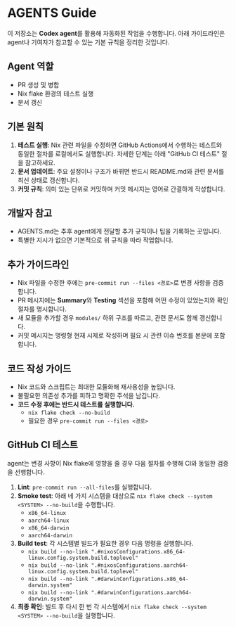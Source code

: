 # AGENTS Guide

이 저장소는 **Codex agent**를 활용해 자동화된 작업을 수행합니다. 아래 가이드라인은 agent나 기여자가 참고할 수 있는 기본 규칙을 정리한 것입니다.

## Agent 역할
- PR 생성 및 병합
- Nix flake 환경의 테스트 실행
- 문서 갱신

## 기본 원칙
1. **테스트 실행**: Nix 관련 파일을 수정하면 GitHub Actions에서 수행하는 테스트와 동일한 절차를 로컬에서도 실행합니다. 자세한 단계는 아래 "GitHub CI 테스트" 절을 참고하세요.
2. **문서 업데이트**: 주요 설정이나 구조가 바뀌면 반드시 README.md와 관련 문서를 최신 상태로 갱신합니다.
3. **커밋 규칙**: 의미 있는 단위로 커밋하며 커밋 메시지는 영어로 간결하게 작성합니다.

## 개발자 참고
- AGENTS.md는 추후 agent에게 전달할 추가 규칙이나 팁을 기록하는 곳입니다.
- 특별한 지시가 없으면 기본적으로 위 규칙을 따라 작업합니다.

## 추가 가이드라인
- Nix 파일을 수정한 후에는 `pre-commit run --files <경로>`로 변경 사항을 검증합니다.
- PR 메시지에는 **Summary**와 **Testing** 섹션을 포함해 어떤 수정이 있었는지와 확인 절차를 명시합니다.
- 새 모듈을 추가할 경우 `modules/` 하위 구조를 따르고, 관련 문서도 함께 갱신합니다.
- 커밋 메시지는 명령형 현재 시제로 작성하며 필요 시 관련 이슈 번호를 본문에 포함합니다.

## 코드 작성 가이드
- Nix 코드와 스크립트는 최대한 모듈화해 재사용성을 높입니다.
- 불필요한 의존성 추가를 피하고 명확한 주석을 남깁니다.
- **코드 수정 후에는 반드시 테스트를 실행합니다.**
  - `nix flake check --no-build`
  - 필요한 경우 `pre-commit run --files <경로>`

## GitHub CI 테스트
agent는 변경 사항이 Nix flake에 영향을 줄 경우 다음 절차를 수행해 CI와 동일한 검증을 선행합니다.

1. **Lint**: `pre-commit run --all-files`를 실행합니다.
2. **Smoke test**: 아래 네 가지 시스템을 대상으로 `nix flake check --system <SYSTEM> --no-build`을 수행합니다.
   - `x86_64-linux`
   - `aarch64-linux`
   - `x86_64-darwin`
   - `aarch64-darwin`
3. **Build test**: 각 시스템별 빌드가 필요한 경우 다음 명령을 실행합니다.
   - `nix build --no-link ".#nixosConfigurations.x86_64-linux.config.system.build.toplevel"`
   - `nix build --no-link ".#nixosConfigurations.aarch64-linux.config.system.build.toplevel"`
   - `nix build --no-link ".#darwinConfigurations.x86_64-darwin.system"`
   - `nix build --no-link ".#darwinConfigurations.aarch64-darwin.system"`
4. **최종 확인**: 빌드 후 다시 한 번 각 시스템에서 `nix flake check --system <SYSTEM> --no-build`을 실행합니다.
